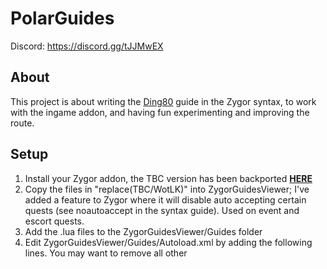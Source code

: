 # PolarGuides
Discord: https://discord.gg/tJJMwEX

## About
This project is about writing the [Ding80](http://www.ding80.com/) guide in the Zygor syntax, to work with the ingame addon, and having fun experimenting and improving the route.

## Setup
1. Install your Zygor addon, the TBC version has been backported **[HERE](https://www.reddit.com/r/wowservers/comments/6c9b2z/335_wrath_zygor_downgrade_to_243/dipiceb/)**  
2. Copy the files in "replace(TBC/WotLK)" into ZygorGuidesViewer; I've added a feature to Zygor where it will disable auto accepting certain quests (see noautoaccept in the syntax guide). Used on event and escort quests.  
3. Add the .lua files to the ZygorGuidesViewer/Guides folder
4. Edit ZygorGuidesViewer/Guides/Autoload.xml by adding the following lines. You may want to remove all other <Script> lines here to save load time.
```
<Script file="Ding80GuidesAlliance.lua"/>
<Script file="BloodmystIsleTBC.lua"/>
<Script file="Ding80GuidesAllianceTBCsolo.lua"/>
<Script file="Ding80GuidesAllianceTBCduo.lua"/>
```

## Disclaimer
Your milage with these guides may and will vary, they have been tested on Felmyst, Gamer District and a stock TC server I host myself. Depending on population, droprates, spawnrates, scripting and rested bonus you will have to improvise.
Most ding steps can be safely ignored, but give me a shout if you reached a quest you couldn't pick up. Just by rested bonus alone you will be consistently 0.5-1 level ahead of the guide, assuming you disable quest skipping.  

## Ding80GuidesAlliance.lua
At lvl 19 the original suggested you grind for a full level, before getting a mount at 20 and then traveling to Redridge, you pick up [A Watchful Eye](https://db.rising-gods.de/?quest=94) along the way that requires lvl20, so theoretically you save time by not backtracking to it later.
You can either take this option, or head to Darkshore as I've written into the guide, or use the TBCsolo version of this guide which goes to Redridge at lvl 14-15, completes the Deadmines questline and then do Deadmine and Stockades. Ideally this guide would be group independent, but Deadmines/Stockades with the chains before and after are really good.
If you take the third option, stick with the TBCsolo version until Stockades. Be mindful of TBC coordinates in Stormwind.

### Edits done to Ding80, in no particular order
1. Auberdine added for lvl 19-20, instead of grinding mobs for an entire level.  
2. Cracking Maury's Foot and Mai'Zoth added.  
3. Desolace has been replaced by Arathi Highlands.  
3. Felwood round 1 swapped with Azshara to save travel time, [Spiritual Unrest](https://db.rising-gods.de/?quest=5535) and [A Land Filled with Hatred](https://db.rising-gods.de/?quest=5536) removed.  
4. Removed Foreman Razelcraz questline in Hellfire Peninsula, not worth the hassle of stepping into horde territory, Hellfire slightly reorganized because of this.  
5. Removed Withered Basidium, to much grind.  
6. Tooga's Quest and Rescue OOX-17/TN! are now done together in Tanaris, to allow easier escape from the insect hive later. *Should* be fine.  
7. Borean Tundra; A Diplomatic Mission and Just A Few More Things... are skipped, streamlines the questing a bit since these take to much time/investment to be worth it and you'll still get 130 quests done by the end (Nexus quests included).  
8. Dragonblight; enter from the west starting at Stars Rest.  

### Class quest
Some class quests are in the guides, including but not limited to
- [x] Warlocks learn voidwalker, succubus and felhunter along the way.  
- [x] Warriors get Berserker Stance and Whirlwind weapon.  
- [x] Warrior, Mage, Priest Sunken Temple prequests included.  
- [x] Draenei Paladin resurection.  

If you find a class quest missing, or could be structured better, make a pull request or issue ticket about it; I haven't tested class quests for everyone that thoroughly.

### Guide todo
- [ ] Do a timed run comparison of grinding lvl 19 in westfall or heading to auberdine as is written.  
- [ ] If auberdine stays, add WANTED: Murkdeep! once this works in stock TC.  
- [ ] If Auberdine stays, can Kerlonian Evershade help with The Absent Minded Prospector? No, not scripted right, supposed to be a defensive pet http://www.wowhead.com/quest=5321/the-sleeper-has-awakened#comments:id=228579  
- [ ] If Auberdine stays, do The Tower of Althalaxx (4)##970?  
- [ ] Add "Kill 'Em With Sleep Deprivation" and "Look at the Size of It!" when they are fixed in Trinity Core.  
- [ ] Add druid water form questline, it fits into late westfall questing and it's written into Zygor's.  
- [ ] Add Scryer questline.
- [ ] Research moving burning steppes to a later time.
- [ ] Add Northrend section, sans Borean Tundra.  

## Ding80GuidesAllianceTBCsolo.lua
Same as Ding80GuidesAlliance.lua, but edited for TBC. This shifts lvl 14 to go to Redridge instead of 20, as you won't have a mount yet.
Deadmines and stockades are included, it's either that or grind for a full level, otherwise you get into trouble in Duskwood.
Also changes travel paths between Kalimdor and Eastern Kingdoms, and stormwind/eastern plaguelands coordinates.

### Guide todo
- [ ] Add Shadowmoon Valley.

## Ding80GuidesAllianceTBCduo.lua
WARNING: GET IN TOUCH IF YOU WANT TO TRY THIS, I'D LIKE TO DO A FINAL TEST RUN ON IT!  
Same as Ding80GuidesAllianceTBCsolo.lua, but now it's tuned for 2 people leveling together, doing more quests and Deadmines, Stockades, Razorfen Kraul, Zul Farrak, Maraudon, Sunken Temple and Stratholme along the way. Outland dungeons are at your own leisure.  
This guide has a chapter called "TBC Gold Rush"; the idea is to maximize experience gained in Azeroth before starting outland; in order to hit 70 earlier and get more gold from quests thereafter.  
Currently this guide starts in Outland at around lvl 63.5 and you should hit 70 in early Blade Edge Mountain, and in that run I didn't even do any Outland dungeons.  

### But Azeroth leveling is inefficent!
It was in WotLK that quest xp was doubled from the starting zones and onwards. In TBC there's little to no difference in XP between Azeroth and Outland for quests of the same level.
Doing Stratholme is worth 166,850xp from quests, 197,850 when you finish In Dreams. Hellfire Ramparts and Blood Furnace are worth 81,800xp.
Outland does have the advantage of less traveling between quests.

### Guide todo
- [ ] Add Blackrock Depths.  
- [ ] Add Scholomance key questline and Scholomance itself.

## Ding80GuidesAllianceDungeon (WIP)
To Be Done: A solo oriented leveling guide visiting 5 man dungeons to avoid farming out in the world. A solo version of duo, will have to prune a lot of quests.

## PANIC; MY QUESTS ARE GREEN!
Don't worry to much about that, Ding80 stays in green quests for the most part. It works out in the end and fighting green mobs is a breeze so xp-gain speed should be high.  
Quest xp works like this.
<table>
	<tr>
		<th>Quest Level</th>
		<th>Quest Color</th>
		<th>Quest XP</th>
	</tr>
	<tr>
		<td>Player Level + 5</td>
		<td>Red</td>
		<td>100%</td>
	</tr>
	<tr>
		<td>Player Level + 3</th>
		<td>Orange</td>
		<td>100%</th>
	</tr>
	<tr>
		<td>Player Level</th>
		<td>Yellow</td>
		<td>100%</th>
	</tr>
	<tr>
		<td>Player Level - 3</th>
		<td>Green</td>
		<td>100%</th>
	</tr>
	<tr>
		<td>Player Level - 6</th>
		<td>Green</td>
		<td>80%</th>
	</tr>
	<tr>
		<td>Player Level - 7</th>
		<td>Gray</td>
		<td>60%</th>
	</tr>
	<tr>
		<td>Player Level - 8</th>
		<td>Gray</td>
		<td>40%</th>
	</tr>
	<tr>
		<td>Player Level - 9</th>
		<td>Gray</td>
		<td>20%</th>
	</tr>
	<tr>
		<td>Player Level - 10</th>
		<td>Gray</td>
		<td>10%</th>
	</tr>
</table>

I recommend getting an addon like  [Bayi's Extended Questlog](https://www.wowace.com/projects/bayis-extended-questlog) addon, it shows the quest level in the log.  
TLDR: You're safe if you do quests that are 5 levels below you, but at 6 level you get 80% xp, for most cases it's ok to finish these as they are on route with other 100% quests, but any lower and you can start dropping.

## PANIC; ZYGOR IS SPAMMING MY CHAT!
If you're getting "Zygor Guides Viewer: WARNING: quest has no such goal! Step X, line Y, quest Z, goal W", it means that the server needs to fix the goals for quest Z. Usually happens for exploration or escort quests.

## Will you translate the horde guide?
Lol, no. (get in touch if you feel like doing it yourself, I can help).

# step_fix.py
Run this program to either fix or remove all step comments.
Run `python step_fix.py [-c] <guide>[ <guide>]*`.
